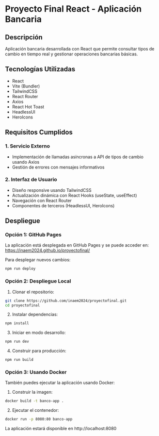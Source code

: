 # Proyecto Final React - Aplicación Bancaria

## Descripción
Aplicación bancaria desarrollada con React que permite consultar tipos de cambio en tiempo real y gestionar operaciones bancarias básicas.

## Tecnologías Utilizadas
- React
- Vite (Bundler)
- TailwindCSS
- React Router
- Axios
- React Hot Toast
- HeadlessUI
- HeroIcons

## Requisitos Cumplidos

### 1. Servicio Externo
- Implementación de llamadas asíncronas a API de tipos de cambio usando Axios
- Gestión de errores con mensajes informativos

### 2. Interfaz de Usuario
- Diseño responsive usando TailwindCSS
- Actualización dinámica con React Hooks (useState, useEffect)
- Navegación con React Router
- Componentes de terceros (HeadlessUI, HeroIcons)

## Despliegue

### Opción 1: GitHub Pages
La aplicación está desplegada en GitHub Pages y se puede acceder en:
https://inaem2024.github.io/proyectofinal/

Para desplegar nuevos cambios:
```bash
npm run deploy
```

### Opción 2: Despliegue Local
1. Clonar el repositorio:
```bash
git clone https://github.com/inaem2024/proyectofinal.git
cd proyectofinal
```

2. Instalar dependencias:
```bash
npm install
```

3. Iniciar en modo desarrollo:
```bash
npm run dev
```

4. Construir para producción:
```bash
npm run build
```

### Opción 3: Usando Docker
También puedes ejecutar la aplicación usando Docker:

1. Construir la imagen:
```bash
docker build -t banco-app .
```

2. Ejecutar el contenedor:
```bash
docker run -p 8080:80 banco-app
```

La aplicación estará disponible en http://localhost:8080
